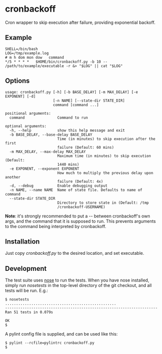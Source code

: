 cronbackoff
===========

Cron wrapper to skip execution after failure, providing exponential backoff.

Example
-------
    SHELL=/bin/bash
    LOG=/tmp/example.log
    # m h dom mon dow   command
    */5 * * * *   $HOME/bin/cronbackoff.py -b 10 -- /path/to/example/executable -r &> "$LOG" || cat "$LOG"

Options
-------
    usage: cronbackoff.py [-h] [-b BASE_DELAY] [-m MAX_DELAY] [-e EXPONENT] [-d]
                          [-n NAME] [--state-dir STATE_DIR]
                          command [command ...]

    positional arguments:
      command               Command to run

    optional arguments:
      -h, --help            show this help message and exit
      -b BASE_DELAY, --base-delay BASE_DELAY
                            Time (in minutes) to skip execution after the first
                            failure (Default: 60 mins)
      -m MAX_DELAY, --max-delay MAX_DELAY
                            Maximum time (in minutes) to skip execution (Default:
                            1440 mins)
      -e EXPONENT, --exponent EXPONENT
                            How much to multiply the previous delay upon another
                            failure (Default: 4x)
      -d, --debug           Enable debugging output
      -n NAME, --name NAME  Name of state file. Defaults to name of command
      --state-dir STATE_DIR
                            Directory to store state in (Default: /tmp
                            /cronbackoff-USERNAME)

**Note**: it's strongly recommended to put a *--* between cronbackoff's own args, and the command that it is supposed to run. This prevents arguments to the command being interpreted by cronbackoff.

Installation
------------
Just copy *cronbackoff.py* to the desired location, and set executable.

Development
-----------
The test suite uses [nose](https://nose.readthedocs.org/) to run the tests. When you have nose installed, simply run *nosetests* in the top-level directory of the git checkout, and all tests will be run. E.g.:

    $ nosetests
    ...................................................
    ----------------------------------------------------------------------
    Ran 51 tests in 0.079s
    
    OK
    $

A pylint config file is supplied, and can be used like this:

    $ pylint --rcfile=pylintrc cronbackoff.py
    $
